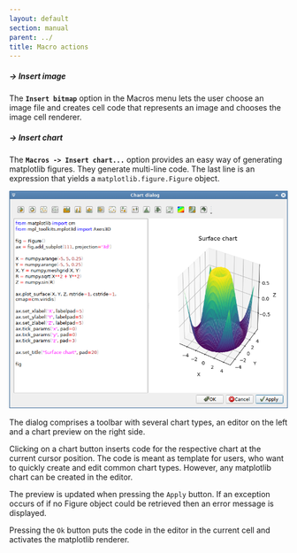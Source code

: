 ```yaml
---
layout: default
section: manual
parent: ../
title: Macro actions
---
```



##### -> Insert image

The **`Insert bitmap`** option in the Macros menu lets the user choose an image file and creates cell code that represents an image and chooses the image cell renderer.

##### -> Insert chart

The **`Macros -> Insert chart...`** option provides an easy way of generating
matplotlib figures. They generate multi-line code. The last line is an expression that yields a `matplotlib.figure.Figure` object.

<img class="img-fluid" src="../images/screenshot_chartdialog.png">

The dialog comprises a toolbar with several chart types, an editor on the left and a chart preview on the right side.

Clicking on a chart button inserts code for the respective chart at the current cursor position. The code is meant as template for users, who want to quickly create and edit common chart types. However, any matplotlib chart can be created in the editor.

The preview is updated when pressing the `Apply` button. If an exception occurs of if no Figure object could be retrieved then an error message is displayed.

Pressing the `Ok` button puts the code in the editor in the current cell and activates the matplotlib renderer.
